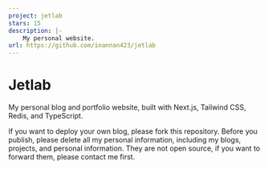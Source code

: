 ```yaml
---
project: jetlab
stars: 15
description: |-
    My personal website.
url: https://github.com/inannan423/jetlab
---
```


# Jetlab

My personal blog and portfolio website, built with Next.js, Tailwind CSS, Redis, and TypeScript.

If you want to deploy your own blog, please fork this repository. Before you publish, please delete all my personal information, including my blogs, projects, and personal information. They are not open source, if you want to forward them, please contact me first.
